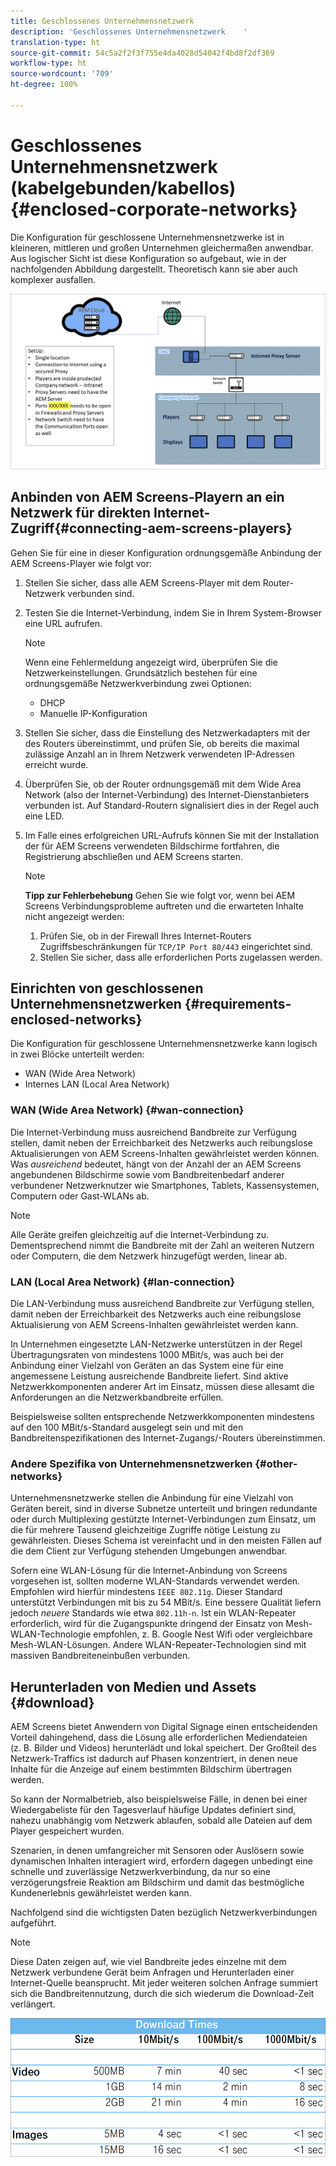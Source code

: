 ```yaml
---
title: Geschlossenes Unternehmensnetzwerk
description: 'Geschlossenes Unternehmensnetzwerk    '
translation-type: ht
source-git-commit: 54c5a2f2f3f755e4da4028d54042f4bd8f2df369
workflow-type: ht
source-wordcount: '709'
ht-degree: 100%

---
```



# Geschlossenes Unternehmensnetzwerk      (kabelgebunden/kabellos) {#enclosed-corporate-networks}

Die Konfiguration für geschlossene Unternehmensnetzwerke ist in kleineren, mittleren und großen Unternehmen gleichermaßen anwendbar. Aus logischer Sicht ist diese Konfiguration so aufgebaut, wie in der nachfolgenden Abbildung dargestellt. Theoretisch kann sie aber auch komplexer ausfallen.

![](/help/using/assets/enclosed-network-1.png)


## Anbinden von AEM Screens-Playern an ein Netzwerk für direkten Internet-Zugriff{#connecting-aem-screens-players}

Gehen Sie für eine in dieser Konfiguration ordnungsgemäße Anbindung der AEM Screens-Player wie folgt vor:

1. Stellen Sie sicher, dass alle AEM Screens-Player mit dem Router-Netzwerk verbunden sind.
1. Testen Sie die Internet-Verbindung, indem Sie in Ihrem System-Browser eine URL aufrufen.

   >[!NOTE]
   >Wenn eine Fehlermeldung angezeigt wird, überprüfen Sie die Netzwerkeinstellungen. Grundsätzlich bestehen für eine ordnungsgemäße Netzwerkverbindung zwei Optionen:
   >* DHCP
   >* Manuelle IP-Konfiguration


1. Stellen Sie sicher, dass die Einstellung des Netzwerkadapters mit der des Routers übereinstimmt, und prüfen Sie, ob bereits die maximal zulässige Anzahl an in Ihrem Netzwerk verwendeten IP-Adressen erreicht wurde.

1. Überprüfen Sie, ob der Router ordnungsgemäß mit dem Wide Area Network (also der Internet-Verbindung) des Internet-Dienstanbieters verbunden ist. Auf Standard-Routern signalisiert dies in der Regel auch eine LED.
1. Im Falle eines erfolgreichen URL-Aufrufs können Sie mit der Installation der für AEM Screens verwendeten Bildschirme fortfahren, die Registrierung abschließen und AEM Screens starten.

   >[!NOTE]
   >**Tipp zur Fehlerbehebung**
   >Gehen Sie wie folgt vor, wenn bei AEM Screens Verbindungsprobleme auftreten und die erwarteten Inhalte nicht angezeigt werden:
   >
   >1. Prüfen Sie, ob in der Firewall Ihres Internet-Routers Zugriffsbeschränkungen für `TCP/IP Port 80/443` eingerichtet sind.
   >1. Stellen Sie sicher, dass alle erforderlichen Ports zugelassen werden.


## Einrichten von geschlossenen Unternehmensnetzwerken {#requirements-enclosed-networks}

Die Konfiguration für geschlossene Unternehmensnetzwerke kann logisch in zwei Blöcke unterteilt werden:

* WAN (Wide Area Network)
* Internes LAN (Local Area Network)

### WAN (Wide Area Network) {#wan-connection}

Die Internet-Verbindung muss ausreichend Bandbreite zur Verfügung stellen, damit neben der Erreichbarkeit des Netzwerks auch reibungslose Aktualisierungen von AEM Screens-Inhalten gewährleistet werden können.
Was *ausreichend* bedeutet, hängt von der Anzahl der an AEM Screens angebundenen Bildschirme sowie vom Bandbreitenbedarf anderer verbundener Netzwerknutzer wie Smartphones, Tablets, Kassensystemen, Computern oder Gast-WLANs ab.

>[!NOTE]
>
>Alle Geräte greifen gleichzeitig auf die Internet-Verbindung zu. Dementsprechend nimmt die Bandbreite mit der Zahl an weiteren Nutzern oder Computern, die dem Netzwerk hinzugefügt werden, linear ab.

### LAN (Local Area Network) {#lan-connection}

Die LAN-Verbindung muss ausreichend Bandbreite zur Verfügung stellen, damit neben der Erreichbarkeit des Netzwerks auch eine reibungslose Aktualisierung von AEM Screens-Inhalten gewährleistet werden kann.

In Unternehmen eingesetzte LAN-Netzwerke unterstützen in der Regel Übertragungsraten von mindestens 1000 MBit/s, was auch bei der Anbindung einer Vielzahl von Geräten an das System eine für eine angemessene Leistung ausreichende Bandbreite liefert. Sind aktive Netzwerkkomponenten anderer Art im Einsatz, müssen diese allesamt die Anforderungen an die Netzwerkbandbreite erfüllen.

Beispielsweise sollten entsprechende Netzwerkkomponenten mindestens auf den 100 MBit/s-Standard ausgelegt sein und mit den Bandbreitenspezifikationen des Internet-Zugangs/-Routers übereinstimmen.

### Andere Spezifika von Unternehmensnetzwerken {#other-networks}

Unternehmensnetzwerke stellen die Anbindung für eine Vielzahl von Geräten bereit, sind in diverse Subnetze unterteilt und bringen redundante oder durch Multiplexing gestützte Internet-Verbindungen zum Einsatz, um die für mehrere Tausend gleichzeitige Zugriffe nötige Leistung zu gewährleisten.
Dieses Schema ist vereinfacht und in den meisten Fällen auf die dem Client zur Verfügung stehenden Umgebungen anwendbar.

Sofern eine WLAN-Lösung für die Internet-Anbindung von Screens vorgesehen ist, sollten moderne WLAN-Standards verwendet werden. Empfohlen wird hierfür mindestens `IEEE 802.11g`. Dieser Standard unterstützt Verbindungen mit bis zu 54 MBit/s. Eine bessere Qualität liefern jedoch *neuere* Standards wie etwa `802.11h-n`. Ist ein WLAN-Repeater erforderlich, wird für die Zugangspunkte dringend der Einsatz von Mesh-WLAN-Technologie empfohlen, z. B. Google Nest Wifi oder vergleichbare Mesh-WLAN-Lösungen.
Andere WLAN-Repeater-Technologien sind mit massiven Bandbreiteneinbußen verbunden.

## Herunterladen von Medien und Assets {#download}

AEM Screens bietet Anwendern von Digital Signage einen entscheidenden Vorteil dahingehend, dass die Lösung alle erforderlichen Mediendateien (z. B. Bilder und Videos) herunterlädt und lokal speichert. Der Großteil des Netzwerk-Traffics ist dadurch auf Phasen konzentriert, in denen neue Inhalte für die Anzeige auf einem bestimmten Bildschirm übertragen werden.

So kann der Normalbetrieb, also beispielsweise Fälle, in denen bei einer Wiedergabeliste für den Tagesverlauf häufige Updates definiert sind, nahezu unabhängig vom Netzwerk ablaufen, sobald alle Dateien auf dem Player gespeichert wurden.

Szenarien, in denen umfangreicher mit Sensoren oder Auslösern sowie dynamischen Inhalten interagiert wird, erfordern dagegen unbedingt eine schnelle und zuverlässige Netzwerkverbindung, da nur so eine verzögerungsfreie Reaktion am Bildschirm und damit das bestmögliche Kundenerlebnis gewährleistet werden kann.

Nachfolgend sind die wichtigsten Daten bezüglich Netzwerkverbindungen aufgeführt.

>[!NOTE]
>Diese Daten zeigen auf, wie viel Bandbreite jedes einzelne mit dem Netzwerk verbundene Gerät beim Anfragen und Herunterladen einer Internet-Quelle beansprucht. Mit jeder weiteren solchen Anfrage summiert sich die Bandbreitennutzung, durch die sich wiederum die Download-Zeit verlängert.

![](/help/using/assets/enclosed-network-download.png)
